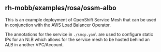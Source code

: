## rh-mobb/examples/rosa/ossm-albo

This is an example deployment of OpenShift Service Mesh that can be used in conjunction with the AWS Load Balancer Operator.

The annotations for the service in `./smcp.yaml` are used to configure static IPs for an NLB which allows for the service mesh to be hosted behind an ALB in another VPC/Account.
